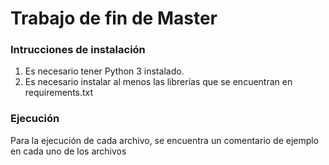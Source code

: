# Trabajo de fin de Master
### Intrucciones de instalación
1. Es necesario tener Python 3 instalado.
2. Es necesario instalar al menos las librerías que se encuentran en requirements.txt

### Ejecución
Para la ejecución de cada archivo, se encuentra un comentario de ejemplo en cada uno de los archivos
